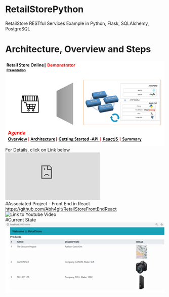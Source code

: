 # RetailStorePython  
 RetailStore RESTful Services Example in Python, Flask, SQLAlchemy, PostgreSQL
 # Architecture, Overview and Steps  
 ![Introduction, Overview and Steps](https://github.com/Abh4git/RetailStorePython/blob/main/images/frontimage.png)  
 For Details, click on Link below    
![Architecture Overview](https://github.com/Abh4git/RetailStorePython/blob/main/docs/Retail_Store_Online_Demo.pdf)  
#Associated Project - Front End in React  
https://github.com/Abh4git/RetailStoreFrontEndReact  
![Link to Youtube Video](https://youtu.be/QnBSJ1sU11Q)  
#Current State
![Current State](https://github.com/Abh4git/RetailStorePython/blob/main/images/inreactfrontend.png) 
